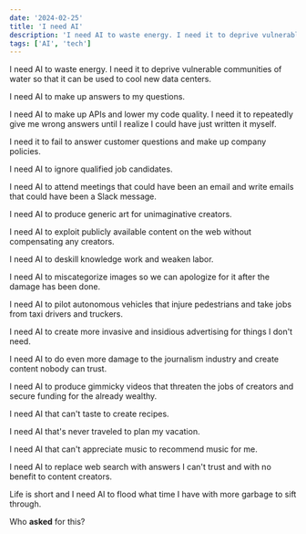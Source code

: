 ```yaml
---
date: '2024-02-25'
title: 'I need AI'
description: 'I need AI to waste energy. I need it to deprive vulnerable communities of water so that it can be used to cool new data centers. I need AI to make up answers to my questions.'
tags: ['AI', 'tech']
---
```

I need AI to waste energy. I need it to deprive vulnerable communities of water so that it can be used to cool new data centers.

I need AI to make up answers to my questions.<!-- excerpt -->

I need AI to make up APIs and lower my code quality. I need it to repeatedly give me wrong answers until I realize I could have just written it myself.

I need it to fail to answer customer questions and make up company policies.

I need AI to ignore qualified job candidates.

I need AI to attend meetings that could have been an email and write emails that could have been a Slack message.

I need AI to produce generic art for unimaginative creators.

I need AI to exploit publicly available content on the web without compensating any creators.

I need AI to deskill knowledge work and weaken labor.

I need AI to miscategorize images so we can apologize for it after the damage has been done.

I need AI to pilot autonomous vehicles that injure pedestrians and take jobs from taxi drivers and truckers.

I need AI to create more invasive and insidious advertising for things I don't need.

I need AI to do even more damage to the journalism industry and create content nobody can trust.

I need AI to produce gimmicky videos that threaten the jobs of creators and secure funding for the already wealthy.

I need AI that can't taste to create recipes.

I need AI that's never traveled to plan my vacation.

I need AI that can't appreciate music to recommend music for me.

I need AI to replace web search with answers I can't trust and with no benefit to content creators.

Life is short and I need AI to flood what time I have with more garbage to sift through.

Who **asked** for this?